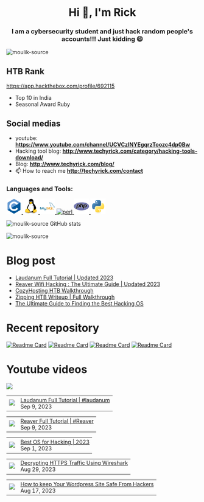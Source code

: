 <h1 align="center">Hi 👋, I'm Rick</h1>
<h3 align="center">I am a cybersecurity student and just hack random people's accounts!!! Just kidding 😄</h3>

<p align="left"> <img src="https://komarev.com/ghpvc/?username=moulik-source&label=Profile%20views&color=0e75b6&style=flat" alt="moulik-source" /> </p> 

## HTB Rank

https://app.hackthebox.com/profile/692115
- Top 10 in India
- Seasonal Award Ruby

## Social medias
- youtube: **https://www.youtube.com/channel/UCVCzINYEgqrzToozc4dp0Bw**
- Hacking tool blog: **http://www.techyrick.com/category/hacking-tools-download/**
- Blog: **http://www.techyrick.com/blog/**
- 📫 How to reach me **http://techyrick.com/contact**


<h3 align="left">Languages and Tools:</h3>
<p align="left"> <a href="https://www.cprogramming.com/" target="_blank"> <img src="https://raw.githubusercontent.com/devicons/devicon/master/icons/c/c-original.svg" alt="c" width="40" height="40"/> </a> <a href="https://www.linux.org/" target="_blank"> <img src="https://raw.githubusercontent.com/devicons/devicon/master/icons/linux/linux-original.svg" alt="linux" width="40" height="40"/> </a> <a href="https://www.mysql.com/" target="_blank"> <img src="https://raw.githubusercontent.com/devicons/devicon/master/icons/mysql/mysql-original-wordmark.svg" alt="mysql" width="40" height="40"/> </a> <a href="https://www.perl.org/" target="_blank"> <img src="https://api.iconify.design/logos-perl.svg" alt="perl" width="40" height="40"/> </a> <a href="https://www.php.net" target="_blank"> <img src="https://raw.githubusercontent.com/devicons/devicon/master/icons/php/php-original.svg" alt="php" width="40" height="40"/> </a> <a href="https://www.python.org" target="_blank"> <img src="https://raw.githubusercontent.com/devicons/devicon/master/icons/python/python-original.svg" alt="python" width="40" height="40"/> </a> </p>



![moulik-source GitHub stats](https://github-readme-stats.vercel.app/api?username=moulik-source&show_icons=true&theme=vision-friendly-dark)

<p><img align="center" src="https://github-readme-streak-stats.herokuapp.com/?user=moulik-source&theme=vision-friendly-dark" alt="moulik-source" /></p>

# Blog post
<!-- BLOG-POST-LIST:START -->
- [Laudanum Full Tutorial | Updated 2023](https://techyrick.com/laudanum-full-tutorial/)
- [Reaver Wifi Hacking : The Ultimate Guide | Updated 2023](https://techyrick.com/reaver-full-tutorial/)
- [CozyHosting HTB Walkthrough](https://techyrick.com/cozyhosting-htb-walkthrough/)
- [Zipping HTB Writeup | Full Walkthrough](https://techyrick.com/zipping-htb-writeup-full-walkthrough/)
- [The Ultimate Guide to Finding the Best Hacking OS](https://techyrick.com/best-hacking-os/)
<!-- BLOG-POST-LIST:END -->

# Recent repository 

[![Readme Card](https://github-readme-stats.vercel.app/api/pin/?username=moulik-source&repo=ddos&theme=outrun)](https://github.com/moulik-source/ddos) 
[![Readme Card](https://github-readme-stats.vercel.app/api/pin/?username=moulik-source&repo=port-scan&theme=outrun)](https://github.com/moulik-source/port-scan)
[![Readme Card](https://github-readme-stats.vercel.app/api/pin/?username=moulik-source&repo=moulik-source&theme=outrun)](https://github.com/moulik-source/moulik-source)
[![Readme Card](https://github-readme-stats.vercel.app/api/pin/?username=moulik-source&repo=hashmo&theme=outrun)](https://github.com/moulik-source/hashmo)

# Youtube videos

[<img src="https://img.shields.io/badge/-Subscribe-red?style=for-the-badge&logo=youtube&logoColor=white"/>](https://www.youtube.com/channel/UCVHmOOAGNcLK5k0i7G1gTrQ)

<!-- YOUTUBE:START --><table><tr><td><a href="https://www.youtube.com/watch?v=5slq27Ne-y0"><img width="140px" src="https://i.ytimg.com/vi/5slq27Ne-y0/mqdefault.jpg"></a></td>
<td><a href="https://www.youtube.com/watch?v=5slq27Ne-y0">Laudanum Full Tutorial | #laudanum</a><br/>Sep 9, 2023</td></tr></table>
<table><tr><td><a href="https://www.youtube.com/watch?v=9Gns1cehCOc"><img width="140px" src="https://i.ytimg.com/vi/9Gns1cehCOc/mqdefault.jpg"></a></td>
<td><a href="https://www.youtube.com/watch?v=9Gns1cehCOc">Reaver Full Tutorial | #Reaver</a><br/>Sep 9, 2023</td></tr></table>
<table><tr><td><a href="https://www.youtube.com/watch?v=paQDvqNhxnw"><img width="140px" src="https://i.ytimg.com/vi/paQDvqNhxnw/mqdefault.jpg"></a></td>
<td><a href="https://www.youtube.com/watch?v=paQDvqNhxnw">Best OS for Hacking | 2023</a><br/>Sep 1, 2023</td></tr></table>
<table><tr><td><a href="https://www.youtube.com/watch?v=3UD53di_taM"><img width="140px" src="https://i.ytimg.com/vi/3UD53di_taM/mqdefault.jpg"></a></td>
<td><a href="https://www.youtube.com/watch?v=3UD53di_taM">Decrypting HTTPS Traffic Using Wireshark</a><br/>Aug 29, 2023</td></tr></table>
<table><tr><td><a href="https://www.youtube.com/watch?v=UXtGTI2HBHk"><img width="140px" src="https://i.ytimg.com/vi/UXtGTI2HBHk/mqdefault.jpg"></a></td>
<td><a href="https://www.youtube.com/watch?v=UXtGTI2HBHk">How to keep Your Wordpress Site Safe From Hackers</a><br/>Aug 17, 2023</td></tr></table>
<!-- YOUTUBE:END -->

